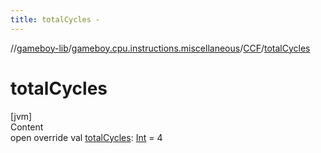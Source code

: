 ```yaml
---
title: totalCycles -
---
```

//[gameboy-lib](../../index.md)/[gameboy.cpu.instructions.miscellaneous](../index.md)/[CCF](index.md)/[totalCycles](total-cycles.md)



# totalCycles  
[jvm]  
Content  
open override val [totalCycles](total-cycles.md): [Int](https://kotlinlang.org/api/latest/jvm/stdlib/kotlin/-int/index.html) = 4  



